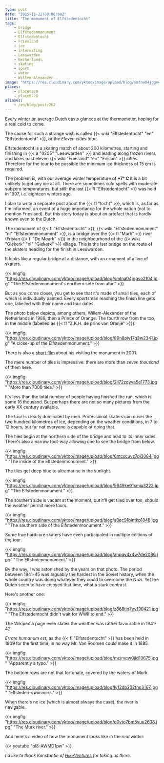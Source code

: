```yaml
---
type: post
date: "2015-11-22T00:00:00Z"
title: "The monument of Elfstedentocht"
tags:
    - bridge
    - Elfstedenmonument
    - Elfstedentocht
    - Friesland
    - ice
    - interesting
    - Leeuwarden
    - Netherlands
    - skating
    - sport
    - water
    - Willem-Alexander
image: "https://res.cloudinary.com/yktoo/image/upload/blog/smtna04jggvo2104.jpg"
places:
    - place0228
    - place0229
aliases:
    - /en/blog/post/262
---
```


Every winter an average Dutch casts glances at the thermometer, hoping for a real cold to come.

The cause for such a strange wish is called {{< wiki "Elfstedentocht" "en" "Elfstedentocht" >}}, or the *Eleven cities tour*.

<!--more-->

Elfstedentocht is a skating match of about 200 kilometres, starting and finishing in {{< a "0205" "Leeuwarden" >}} and leading along frozen rivers and lakes past eleven {{< wiki "Friesland" "en" "Frisian" >}} cities. Therefore for the tour to be possible the minimum ice thickness of 15 cm is required.

The problem is, with our average winter temperature of **+7° C** it is a bit unlikely to get any ice at all. There are sometimes cold spells with moderate subzero temperatures, but still: the last {{< fl "Elfstedentocht" >}} was held in 1997, i.e. eighteen winters ago.

I plan to write a separate post about the {{< fl "tocht" >}}, which is, as far as I'm informed, an event of a huge importance for the whole nation (not to mention Friesland). But this story today is about an artefact that is hardly known even to the Dutch.

The monument of {{< fl "Elfstedentocht" >}}, {{< wiki "Elfstedenmonument" "nl" "Elfstedenmonument" >}}, is a bridge over the {{< fl "Murk" >}} river (Frisian {{< fl "De Moark" >}}) in the neighbourhood of the {{< wiki "Giekerk" "nl" "Giekerk" >}} village. This is the last bridge on the route of the skaters heading for the finish in Leeuwarden.

It looks like a regular bridge at a distance, with an ornament of a line of skaters.

{{< imgfig "https://res.cloudinary.com/yktoo/image/upload/blog/smtna04jggvo2104.jpg" "The Elfstedenmonument's northern side from afar." >}}

But as you come closer, you get to see that it's made of small tiles, each of which is individually painted. Every sportsman reaching the finish line gets one, labelled with their name and tour dates.

The photo below depicts, among others, Willem-Alexander of the Netherlands in 1986, then a Prince of Orange. The fourth row from the top, in the middle (labelled as {{< fl "Z.K.H. de prins van Oranje" >}}):

{{< imgfig "https://res.cloudinary.com/yktoo/image/upload/blog/89n8piy17g3w2341.jpg" "A close-up of the Elfstedenmonument." >}}

There is also a [short film](https://www.youtube.com/watch?v=6bqPgFaD1jc) about his visiting the monument in 2001.

The mere number of tiles is impressive: there are more than *seven thousand* of them here.

{{< imgfig "https://res.cloudinary.com/yktoo/image/upload/blog/2ll72zqyva5e1773.jpg" "More than 7000 tiles." >}}

It's less than the total number of people having finished the run, which is some 16 thousand. But perhaps there are not so many pictures from the early XX century available.

The tour is clearly dominated by men. Professional skaters can cover the two hundred kilometres of ice, depending on the weather conditions, in 7 to 12 hours, but far not everyone is capable of doing that.

The tiles begin at the northern side of the bridge and lead to its inner sides. There's also a narrow foot-way allowing one to see the bridge from below.

{{< imgfig "https://res.cloudinary.com/yktoo/image/upload/blog/6ntcscuvz7pi3084.jpg" "The inside of the Elfstedenmonument." >}}

The tiles get deep blue to ultramarine in the sunlight.

{{< imgfig "https://res.cloudinary.com/yktoo/image/upload/blog/5649ke01smja3222.jpg" "The Elfstedenmonument." >}}

The southern side is vacant at the moment, but it'll get tiled over too, should the weather permit more tours.

{{< imgfig "https://res.cloudinary.com/yktoo/image/upload/blog/s8qc91blntkp1848.jpg" "The southern side of the Elfstedenmonument." >}}

Some true hardcore skaters have even participated in multiple editions of the tour.

{{< imgfig "https://res.cloudinary.com/yktoo/image/upload/blog/ahpqv4x4w7de2086.jpg" "The Elfstedenmonument." >}}

By the way, I was astonished by the years on that photo. The period between 1941-45 was arguably the hardest in the Soviet history, when the whole country was doing whatever they could to overcome the Nazi. Yet the Dutch seem to have enjoyed that time, what a stark contrast.

Here's another one:

{{< imgfig "https://res.cloudinary.com/yktoo/image/upload/blog/z868tjn7yy190421.jpg" "The Elfstedentocht didn't wait for WWII to end." >}}

The Wikipedia page even states the weather was rather favourable in 1941-42.

*Errare humanum est*, as the {{< fl "Elfstedentocht" >}} has been held in 1909 for the first time, in no way Mr. Van Roomen could make it in 1885.

{{< imgfig "https://res.cloudinary.com/yktoo/image/upload/blog/mcjrvqw0jld10675.jpg" "Apparently a typo." >}}

The bottom rows are not that fortunate, covered by the waters of Murk.

{{< imgfig "https://res.cloudinary.com/yktoo/image/upload/blog/ly12db202tno3167.jpg" "Elfsteden-swimmers." >}}

When there's no ice (which is almost always the case), the river is navigable.

{{< imgfig "https://res.cloudinary.com/yktoo/image/upload/blog/o0vto7bm5vuu2638.jpg" "The Murk river." >}}

And here's a video of how the monument looks like in the *real* winter:

{{< youtube "bl8-AWMD1pw" >}}

*I'd like to thank Konstantin of [HikeVentures](http://www.hikeventures.com/) for taking us there.*
